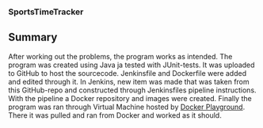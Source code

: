### SportsTimeTracker

## Summary

After working out the problems, the program works as intended.
The program was created using Java ja tested with JUnit-tests.
It was uploaded to GitHub to host the sourcecode. 
Jenkinsfile and Dockerfile were added and edited through it.
In Jenkins, new item was made that was taken from this GitHub-repo and constructed through Jenkinsfiles pipeline instructions.
With the pipeline a Docker repository and images were created.
Finally the program was ran through Virtual Machine hosted by [Docker Playground](https://labs.play-with-docker.com/).
There it was pulled and ran from Docker and worked as it should.

